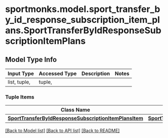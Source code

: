 # sportmonks.model.sport_transfer_by_id_response_subscription_item_plans.SportTransferByIdResponseSubscriptionItemPlans

## Model Type Info
Input Type | Accessed Type | Description | Notes
------------ | ------------- | ------------- | -------------
list, tuple,  | tuple,  |  | 

### Tuple Items
Class Name | Input Type | Accessed Type | Description | Notes
------------- | ------------- | ------------- | ------------- | -------------
[**SportTransferByIdResponseSubscriptionItemPlansItem**](SportTransferByIdResponseSubscriptionItemPlansItem.md) | [**SportTransferByIdResponseSubscriptionItemPlansItem**](SportTransferByIdResponseSubscriptionItemPlansItem.md) | [**SportTransferByIdResponseSubscriptionItemPlansItem**](SportTransferByIdResponseSubscriptionItemPlansItem.md) |  | 

[[Back to Model list]](../../README.md#documentation-for-models) [[Back to API list]](../../README.md#documentation-for-api-endpoints) [[Back to README]](../../README.md)


